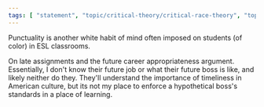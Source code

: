 ```yaml
---
tags: [ "statement", "topic/critical-theory/critical-race-theory", "topic/teaching/ideology" ]
---
```

Punctuality is another white habit of mind often imposed on students (of color) in ESL classrooms. 

On late assignments and the future career appropriateness argument. Essentially, I don't know their future job or what their future boss is like, and likely neither do they. They'll understand the importance of timeliness in American culture, but its not my place to enforce a hypothetical boss's standards in a place of learning.